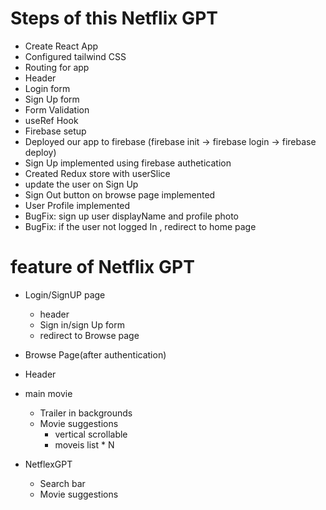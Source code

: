 #  Steps of this Netflix GPT

- Create React App
- Configured tailwind CSS
- Routing for app
- Header
- Login form
- Sign Up form
- Form Validation
- useRef Hook
- Firebase setup
- Deployed our app to firebase (firebase init -> firebase login -> firebase deploy)
- Sign Up implemented using firebase authetication
- Created Redux store with userSlice
- update the user on Sign Up
- Sign Out button on browse page implemented 
- User Profile implemented 
- BugFix: sign up user displayName and profile photo
- BugFix: if the user not logged In , redirect to home page







# feature of Netflix GPT 

- Login/SignUP page
  - header
  - Sign in/sign Up form
  - redirect to Browse page

- Browse Page(after authentication)
 - Header
 - main movie
   - Trailer in backgrounds
   - Movie suggestions
      - vertical scrollable 
      - moveis list * N


- NetflexGPT
  - Search bar
  - Movie suggestions
